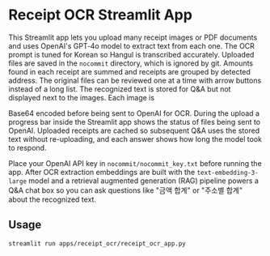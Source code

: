 # Receipt OCR Streamlit App

This Streamlit app lets you upload many receipt images or PDF documents and uses
OpenAI's GPT‑4o model to extract text from each one. The OCR prompt is tuned for
Korean so Hangul is transcribed accurately. Uploaded files are saved in the
`nocommit` directory, which is ignored by git. Amounts found in each receipt are
summed and receipts are grouped by detected address. The original files can be
reviewed one at a time with arrow buttons instead of a long list. The recognized
text is stored for Q&A but not displayed next to the images. Each image is

Base64 encoded before being sent to OpenAI for OCR.
During the upload a progress bar inside the Streamlit app shows the status of
files being sent to OpenAI.
Uploaded receipts are cached so subsequent Q&A uses the stored text without
re-uploading, and each answer shows how long the model took to respond.

Place your OpenAI API key in `nocommit/nocommit_key.txt` before running the app.
After OCR extraction embeddings are built with the `text-embedding-3-large` model
and a retrieval augmented generation (RAG) pipeline powers a Q&A chat box so you
can ask questions like "금액 합계" or "주소별 합계" about the recognized text.

## Usage
```
streamlit run apps/receipt_ocr/receipt_ocr_app.py
```
